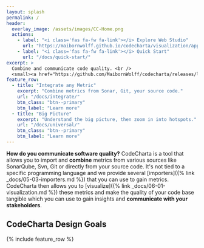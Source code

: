 ```yaml
---
layout: splash
permalink: /
header:
  overlay_image: /assets/images/CC-Home.png
  actions:
    - label: "<i class='fas fa-fw fa-link'></i> Explore Web Studio"
      url: "https://maibornwolff.github.io/codecharta/visualization/app/index.html?file=codecharta.cc.json"
    - label: "<i class='fas fa-fw fa-link'></i> Quick Start"
      url: "/docs/quick-start/"
excerpt: >
  Combine and communicate code quality. <br />
  <small><a href="https://github.com/MaibornWolff/codecharta/releases/latest">Latest releases</a></small>
feature_row:
  - title: "Integrate any Metric"
    excerpt: "Combine metrics from Sonar, Git, your source code."
    url: "/docs/integrate/"
    btn_class: "btn--primary"
    btn_label: "Learn more"
  - title: "Big Picture"
    excerpt: "Understand the big picture, then zoom in into hotspots."
    url: "/docs/universal/"
    btn_class: "btn--primary"
    btn_label: "Learn more"
---
```


**How do you communicate software quality?** CodeCharta is a tool that allows you to import and **combine** metrics from various sources like SonarQube, Svn, Git or directly from your source code. It's not tied to a specific programming language and we provide several [importers]({% link _docs/05-03-importers.md %}) that you can use to gain metrics. CodeCharta then allows you to [visualize]({% link _docs/06-01-visualization.md %}) these metrics and make the quality of your code base tangible which you can use to gain insights and **communicate with your stakeholders**.

## CodeCharta Design Goals

{% include feature_row %}
